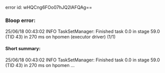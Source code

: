 error id: wHQCng6FOo07hJQ2lAFQAg==
### Bloop error:

25/06/18 00:43:02 INFO TaskSetManager: Finished task 0.0 in stage 59.0 (TID 43) in 270 ms on hpomen (executor driver) (1/1)
#### Short summary: 

25/06/18 00:43:02 INFO TaskSetManager: Finished task 0.0 in stage 59.0 (TID 43) in 270 ms on hpomen ...